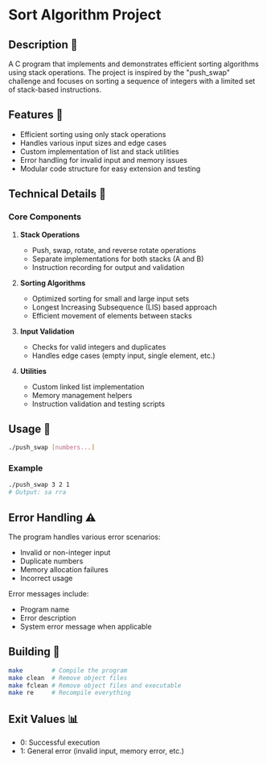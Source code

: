 # Sort Algorithm Project

## Description 📖

A C program that implements and demonstrates efficient sorting algorithms using stack operations. The project is inspired by the "push_swap" challenge and focuses on sorting a sequence of integers with a limited set of stack-based instructions.

## Features 🌟

- Efficient sorting using only stack operations
- Handles various input sizes and edge cases
- Custom implementation of list and stack utilities
- Error handling for invalid input and memory issues
- Modular code structure for easy extension and testing

## Technical Details 🔧

### Core Components

1. **Stack Operations**
	- Push, swap, rotate, and reverse rotate operations
	- Separate implementations for both stacks (A and B)
	- Instruction recording for output and validation

2. **Sorting Algorithms**
	- Optimized sorting for small and large input sets
	- Longest Increasing Subsequence (LIS) based approach
	- Efficient movement of elements between stacks

3. **Input Validation**
	- Checks for valid integers and duplicates
	- Handles edge cases (empty input, single element, etc.)

4. **Utilities**
	- Custom linked list implementation
	- Memory management helpers
	- Instruction validation and testing scripts

## Usage 🚀

```bash
./push_swap [numbers...]
```

### Example
```bash
./push_swap 3 2 1
# Output: sa rra
```

## Error Handling ⚠️

The program handles various error scenarios:
- Invalid or non-integer input
- Duplicate numbers
- Memory allocation failures
- Incorrect usage

Error messages include:
- Program name
- Error description
- System error message when applicable

## Building 🔨

```bash
make        # Compile the program
make clean  # Remove object files
make fclean # Remove object files and executable
make re     # Recompile everything
```

## Exit Values 📊

- 0: Successful execution
- 1: General error (invalid input, memory error, etc.)
